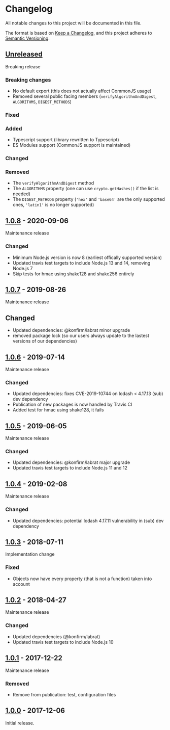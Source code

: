 # Changelog
All notable changes to this project will be documented in this file.

The format is based on [Keep a Changelog](https://keepachangelog.com/en/1.0.0/),
and this project adheres to [Semantic Versioning](https://semver.org/spec/v2.0.0.html).

## [Unreleased]

Breaking release

### Breaking changes
- No default export (this does not actually affect CommonJS usage)
- Removed several public facing members (`verifyAlgorithmAndDigest`, `ALGORITHMS`, `DIGEST_METHODS`)

### Fixed
### Added
- Typescript support (library rewritten to Typescript)
- ES Modules support (CommonJS support is maintained)

### Changed
### Removed
- The `verifyAlgorithmAndDigest` method
- The `ALGORITHMS` property (one can use `crypto.getHashes()` if the list is needed)
- The `DIGEST_METHODS` property (`'hex'` and `'base64'` are the only supported ones, `'latin1'` is no longer supported)


## [1.0.8] - 2020-09-06

Maintenance release

### Changed
- Minimum Node.js version is now 8 (earliest offically supported version)
- Updated travis test targets to include Node.js 13 and 14, removing Node.js 7
- Skip tests for hmac using shake128 and shake256 entirely


## [1.0.7] - 2019-08-26

Maintenance release

## Changed
- Updated dependencies: @konfirm/labrat minor upgrade
- removed package lock (so our users always update to the lastest versions of our dependencies)

## [1.0.6] - 2019-07-14

Maintenance release

### Changed
- Updated dependencies: fixes CVE-2019-10744 on lodash < 4.17.13 (sub) dev dependency
- Publication of new packages is now handled by Travis CI
- Added test for hmac using shake128, it fails

## [1.0.5] - 2019-06-05

Maintenance release

### Changed
- Updated dependencies: @konfirm/labrat major upgrade
- Updated travis test targets to include Node.js 11 and 12


## [1.0.4] - 2019-02-08

Maintenance release

### Changed
- Updated dependencies: potential lodash 4.17.11 vulnerability in (sub) dev dependency


## [1.0.3] - 2018-07-11

Implementation change

### Fixed
- Objects now have every property (that is not a function) taken into account


## [1.0.2] - 2018-04-27

Maintenance release

### Changed
- Updated dependencies (@konfirm/labrat)
- Updated travis test targets to include Node.js 10


## [1.0.1] - 2017-12-22

Maintenance release

### Removed
- Remove from publication: test, configuration files


## [1.0.0] - 2017-12-06

Initial release.


[Unreleased]: https://github.com/konfirm/node-checksum/compare/v1.0.8...HEAD
[1.0.8]: https://github.com/konfirm/node-checksum/compare/v1.0.7...v1.0.8
[1.0.7]: https://github.com/konfirm/node-checksum/compare/v1.0.6...v1.0.7
[1.0.6]: https://github.com/konfirm/node-checksum/compare/v1.0.5...v1.0.6
[1.0.5]: https://github.com/konfirm/node-checksum/compare/v1.0.4...v1.0.5
[1.0.4]: https://github.com/konfirm/node-checksum/compare/v1.0.3...v1.0.4
[1.0.3]: https://github.com/konfirm/node-checksum/compare/v1.0.2...v1.0.3
[1.0.2]: https://github.com/konfirm/node-checksum/compare/v1.0.1...v1.0.2
[1.0.1]: https://github.com/konfirm/node-checksum/compare/v1.0.0...v1.0.1
[1.0.0]: https://github.com/konfirm/node-checksum/releases/tag/v1.0.0
